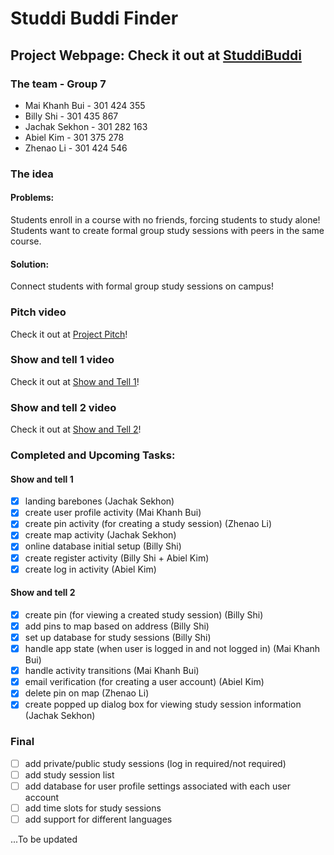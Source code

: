 # Studdi Buddi Finder

## Project Webpage: Check it out at [StuddiBuddi](https://sites.google.com/view/studdibuddi/main-page)

### The team - Group 7
- Mai Khanh Bui - 301 424 355
- Billy Shi - 301 435 867
- Jachak Sekhon - 301 282 163
- Abiel Kim - 301 375 278
- Zhenao Li - 301 424 546

### The idea 
#### Problems: 
Students enroll in a course with no friends, forcing students to study alone! 
Students want to create formal group study sessions with peers in the same course.

#### Solution: 
Connect students with formal group study sessions on campus!

### Pitch video
Check it out at [Project Pitch](https://youtu.be/mcLWXShvOro)!

### Show and tell 1 video
Check it out at [Show and Tell 1](https://youtu.be/-4krcnvZXWI)!

### Show and tell 2 video
Check it out at [Show and Tell 2](https://youtu.be/MU-1P7AF3Eg)!

### Completed and Upcoming Tasks:
#### Show and tell 1
- [x] landing barebones (Jachak Sekhon)
- [x] create user profile activity (Mai Khanh Bui)
- [x] create pin activity (for creating a study session) (Zhenao Li)
- [x] create map activity (Jachak Sekhon)
- [x] online database initial setup (Billy Shi)
- [x] create register activity (Billy Shi + Abiel Kim)
- [x] create log in activity (Abiel Kim)

#### Show and tell 2
- [x] create pin (for viewing a created study session) (Billy Shi)
- [x] add pins to map based on address (Billy Shi)
- [x] set up database for study sessions (Billy Shi)
- [x] handle app state (when user is logged in and not logged in) (Mai Khanh Bui)
- [x] handle activity transitions (Mai Khanh Bui)
- [x] email verification (for creating a user account) (Abiel Kim)
- [x] delete pin on map (Zhenao Li)
- [x] create popped up dialog box for viewing study session information (Jachak Sekhon)

### Final
- [ ] add private/public study sessions (log in required/not required)
- [ ] add study session list
- [ ] add database for user profile settings associated with each user account
- [ ] add time slots for study sessions
- [ ] add support for different languages

...To be updated
